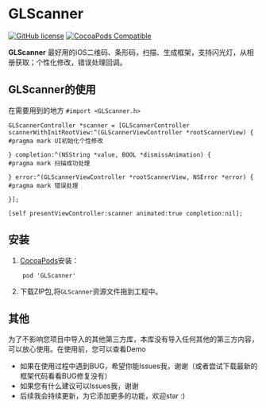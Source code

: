 # GLScanner
[![GitHub license](https://img.shields.io/badge/license-MIT-blue.svg)](https://raw.githubusercontent.com/Gavin-ldh/GLScanner/master/LICENSE)
[![CocoaPods Compatible](https://img.shields.io/cocoapods/v/GLCodeScanner.svg)](https://img.shields.io/cocoapods/v/GLScanner.svg)


**GLScanner** 最好用的iOS二维码、条形码，扫描、生成框架，支持闪光灯，从相册获取；个性化修改，错误处理回调。

 
## GLScanner的使用
在需要用到的地方 `#import <GLScanner.h>`

```
GLScannerController *scanner = [GLScannerController scannerWithInitRootView:^(GLScannerViewController *rootScannerView) {
#pragma mark UI初始化个性修改 

} completion:^(NSString *value, BOOL *dismissAnimation) {
#pragma mark 扫描成功处理

} error:^(GLScannerViewController *rootScannerView, NSError *error) {
#pragma mark 错误处理

}];

[self presentViewController:scanner animated:true completion:nil];

```

<!--HUPhotoBrowser支持本地图片浏览-->
<!---->
<!--[HUPhotoBrowser showFromImageView:cell.imageView withImages:self.images atIndex:indexPath.row];-->
<!---->
<!--HUPhotoBrowser同时支持网络图片浏览-->
<!---->
<!--[HUPhotoBrowser showFromImageView:cell.imageView withURLStrings:_URLStrings placeholderImage:[UIImage imageNamed:@"placeholder"] atIndex:indexPath.row dismiss:nil];-->
<!---->
<!--在需要浏览的图片的点击事件中调用即可：-->
<!---->
<!--```Objective-C-->
<!--- (void)collectionView:(UICollectionView *)collectionView didSelectItemAtIndexPath:(NSIndexPath *)indexPath {-->
<!---->
<!--PhotoCell *cell = (PhotoCell *)[collectionView cellForItemAtIndexPath:indexPath];-->
<!--if (_localImage) {-->
<!--[HUPhotoBrowser showFromImageView:cell.imageView withImages:self.originalImages atIndex:indexPath.row];-->
<!--}-->
<!--else {-->
<!--[HUPhotoBrowser showFromImageView:cell.imageView withURLStrings:_URLStrings placeholderImage:[UIImage imageNamed:@"placeholder"] atIndex:indexPath.row dismiss:nil];-->
<!--}-->
<!---->
<!--}-->
<!--```-->
<!---->
<!--你还可以获取到当前浏览到的图片-->
<!---->
<!--```Objective-C-->
<!--[HUPhotoBrowser showFromImageView:cell.imageView withImages:self.images placeholderImage:nil atIndex:indexPath.row dismiss:^(UIImage *image, NSInteger index) {-->
<!---->
<!--}];-->
<!--```-->
<!--#HUPhotoPicker-->
<!--![image](https://github.com/hujewelz/HUPhotoBrowser/blob/master/screenshot/201604301836.png)-->
<!---->
<!--在需要用到的地方`#import "HUImagePickerViewController.h"`，并且遵循`HUImagePickerViewControllerDelegate,UINavigationControllerDelegate`代理.-->
<!--现在你就可以像使用`UIImagePickerController`一样的使用它了:-->
<!---->
<!--```-->
<!--HUImagePickerViewController *picker = [[HUImagePickerViewController alloc] init];-->
<!--picker.delegate = self;-->
<!--picker.maxAllowedCount = 10;-->
<!--picker.originalImageAllowed = YES; //想要获取高清图设置为YES,默认为NO-->
<!--[self presentViewController:picker animated:YES completion:nil];-->
<!--```-->
<!--在代理方法中你可以拿到你选择的图片-->
<!---->
<!--```-->
<!--- (void)imagePickerController:(HUImagePickerViewController *)picker didFinishPickingImagesWithInfo:(NSDictionary *)info{-->
<!--NSLog(@"images info: %@", info);-->
<!--_images = info[kHUImagePickerThumbnailImage];-->
<!--_originalImages = info[kHUImagePickerOriginalImage];-->
<!---->
<!--[self.collectionView reloadData];-->
<!--}-->
<!--```-->
<!---->
<!--```-->
<!--images info: {-->
<!--kHUImagePickerOriginalImage =     (-->
<!--"<UIImage: 0x7fbdb381f920>, {1668, 2500}",-->
<!--"<UIImage: 0x7fbdb15fbef0>, {4288, 2848}",-->
<!--"<UIImage: 0x7fbdb3914d40>, {3000, 2002}"-->
<!--);-->
<!--kHUImagePickerThumbnailImage =     (-->
<!--"<UIImage: 0x7fbdb15f36c0>, {40, 60}",-->
<!--"<UIImage: 0x7fbdb15f2b10>, {60, 40}",-->
<!--"<UIImage: 0x7fbdb15f4be0>, {60, 40}"-->
<!--);-->
<!--}-->


## 安装

1. [CocoaPods](https://cocoapods.org/)安装：
```
    pod 'GLScanner' 
```
2. 下载ZIP包,将`GLScanner`资源文件拖到工程中。


## 其他
为了不影响您项目中导入的其他第三方库，本库没有导入任何其他的第三方内容，可以放心使用。在使用前，您可以查看Demo
* 如果在使用过程中遇到BUG，希望你能Issues我，谢谢（或者尝试下载最新的框架代码看看BUG修复没有）
* 如果您有什么建议可以Issues我，谢谢
* 后续我会持续更新，为它添加更多的功能，欢迎star :)
